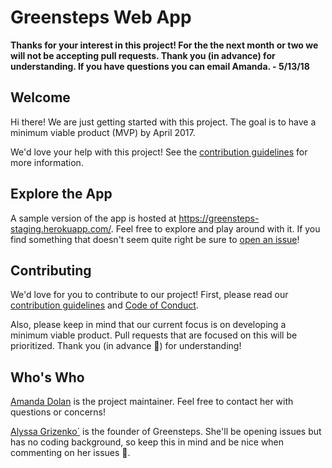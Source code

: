 # Greensteps Web App

**Thanks for your interest in this project! For the the next month or two we will not be accepting pull requests. Thank you (in advance) for understanding. If you have questions you can email Amanda. - 5/13/18**

## Welcome
Hi there! We are just getting started with this project. The goal is to have a
minimum viable product (MVP) by April 2017.

We'd love your help with this project! See the [contribution
guidelines](CONTRIBUTING.md) for more information.

## Explore the App
A sample version of the app is hosted at
https://greensteps-staging.herokuapp.com/. Feel free to explore and play around
with it. If you find something that doesn't seem quite right be sure to [open an
issue](https://github.com/crawfoal/greensteps/issues/new)!

## Contributing
We'd love for you to contribute to our project! First, please read our
[contribution guidelines](CONTRIBUTING.md) and [Code of
Conduct](CODE_OF_CONDUCT.md).

Also, please keep in mind that our current focus is on developing a minimum
viable product. Pull requests that are focused on this will be prioritized.
Thank you (in advance :slightly_smiling_face:) for understanding!

## Who's Who
[Amanda Dolan](amandacrawfordalc@gmail.com) is the project maintainer. Feel free
to contact her with questions or concerns!

[Alyssa Grizenko\`](
alyssandra@greenstepschatt.com) is the founder of Greensteps. She'll be opening
issues but has no coding background, so keep this in mind and be nice when
commenting on her issues :slightly_smiling_face:.
